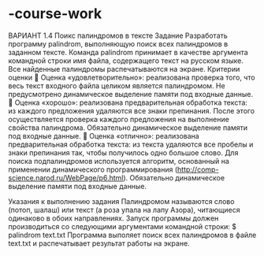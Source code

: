 # -course-work
ВАРИАНТ 1.4 Поикс палиндромов в тексте
Задание
Разработать программу palindrom, выполняющую поиск всех палиндромов в заданном тексте. 
Команда palindrom принимает в качестве аргумента командной строки имя файла, содержащего текст на русском языке. Все найденные палиндромы распечатываются на экране.
Критерии оценки
 Оценка «удовлетворительно»: реализована проверка того, что весь текст входного файла целиком является палиндромом. Не предусмотрено динамическое выделение памяти под входные данные.
 Оценка «хорошо»: реализована предварительная обработка текста: из каждого предложения удаляются все знаки препинания. После этого осуществляется проверка каждого предложения на выполнение свойства палиндрома.
Обязательно динамическое выделение памяти под входные данные.
 Оценка «отлично»: реализована предварительная обработка текста: из текста удаляются все пробелы и знаки препинания так, чтобы получилось одно большое слово. Для поиска подпалиндромов используется алгоритм, основанный на применении динамического программирования (http://comp-science.narod.ru/WebPage/p6.html). Обязательно динамическое выделение памяти под входные данные.

Указания к выполнению задания
Палиндромом называются слово (потоп, шалаш) или текст (а роза упала на лапу Азора), читающиеся одинаково в обоих направлениях.
Запуск программы должен производиться со следующими аргументами командной строки:
$ palindrom text.txt
Программа выполяет поиск всех палиндромов в файле text.txt и распечатывает результат работы на экране.
